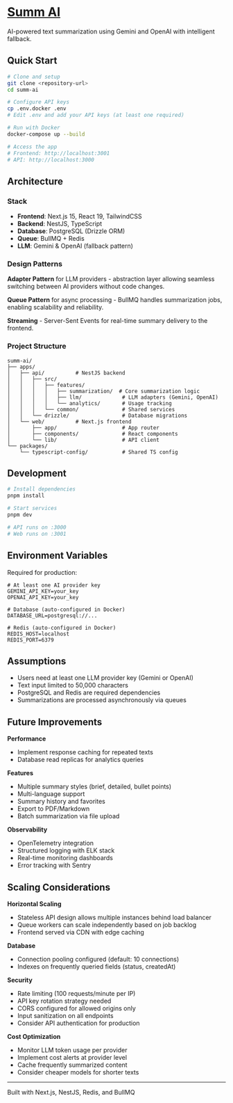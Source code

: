 # [Summ AI](https://summ-ai-web.fly.dev/)

AI-powered text summarization using Gemini and OpenAI with intelligent fallback.

## Quick Start

```bash
# Clone and setup
git clone <repository-url>
cd summ-ai

# Configure API keys
cp .env.docker .env
# Edit .env and add your API keys (at least one required)

# Run with Docker
docker-compose up --build

# Access the app
# Frontend: http://localhost:3001
# API: http://localhost:3000
```

## Architecture

### Stack
- **Frontend**: Next.js 15, React 19, TailwindCSS
- **Backend**: NestJS, TypeScript
- **Database**: PostgreSQL (Drizzle ORM)
- **Queue**: BullMQ + Redis
- **LLM**: Gemini & OpenAI (fallback pattern)

### Design Patterns

**Adapter Pattern** for LLM providers - abstraction layer allowing seamless switching between AI providers without code changes.

**Queue Pattern** for async processing - BullMQ handles summarization jobs, enabling scalability and reliability.

**Streaming** - Server-Sent Events for real-time summary delivery to the frontend.

### Project Structure

```
summ-ai/
├── apps/
│   ├── api/          # NestJS backend
│   │   ├── src/
│   │   │   ├── features/
│   │   │   │   ├── summarization/  # Core summarization logic
│   │   │   │   ├── llm/             # LLM adapters (Gemini, OpenAI)
│   │   │   │   └── analytics/       # Usage tracking
│   │   │   └── common/              # Shared services
│   │   └── drizzle/                 # Database migrations
│   └── web/          # Next.js frontend
│       ├── app/                     # App router
│       ├── components/              # React components
│       └── lib/                     # API client
└── packages/
    └── typescript-config/           # Shared TS config
```

## Development

```bash
# Install dependencies
pnpm install

# Start services
pnpm dev

# API runs on :3000
# Web runs on :3001
```

## Environment Variables

Required for production:

```env
# At least one AI provider key
GEMINI_API_KEY=your_key
OPENAI_API_KEY=your_key

# Database (auto-configured in Docker)
DATABASE_URL=postgresql://...

# Redis (auto-configured in Docker)
REDIS_HOST=localhost
REDIS_PORT=6379
```

## Assumptions

- Users need at least one LLM provider key (Gemini or OpenAI)
- Text input limited to 50,000 characters
- PostgreSQL and Redis are required dependencies
- Summarizations are processed asynchronously via queues

## Future Improvements

**Performance**
- Implement response caching for repeated texts
- Database read replicas for analytics queries

**Features**
- Multiple summary styles (brief, detailed, bullet points)
- Multi-language support
- Summary history and favorites
- Export to PDF/Markdown
- Batch summarization via file upload

**Observability**
- OpenTelemetry integration
- Structured logging with ELK stack
- Real-time monitoring dashboards
- Error tracking with Sentry

## Scaling Considerations

**Horizontal Scaling**
- Stateless API design allows multiple instances behind load balancer
- Queue workers can scale independently based on job backlog
- Frontend served via CDN with edge caching

**Database**
- Connection pooling configured (default: 10 connections)
- Indexes on frequently queried fields (status, createdAt)

**Security**
- Rate limiting (100 requests/minute per IP)
- API key rotation strategy needed
- CORS configured for allowed origins only
- Input sanitization on all endpoints
- Consider API authentication for production

**Cost Optimization**
- Monitor LLM token usage per provider
- Implement cost alerts at provider level
- Cache frequently summarized content
- Consider cheaper models for shorter texts

---

Built with Next.js, NestJS, Redis, and BullMQ
